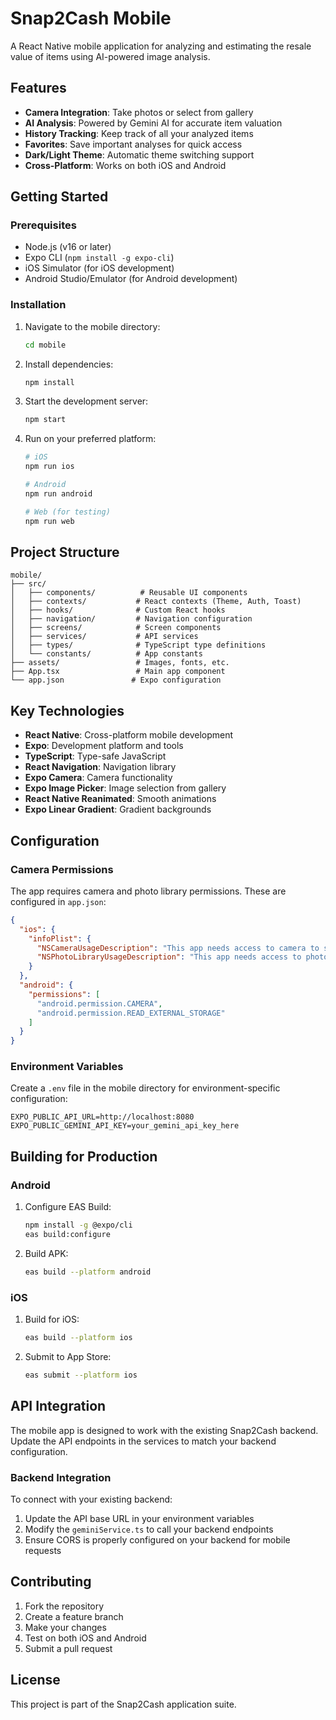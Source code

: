 # Snap2Cash Mobile

A React Native mobile application for analyzing and estimating the resale value of items using AI-powered image analysis.

## Features

- **Camera Integration**: Take photos or select from gallery
- **AI Analysis**: Powered by Gemini AI for accurate item valuation
- **History Tracking**: Keep track of all your analyzed items
- **Favorites**: Save important analyses for quick access
- **Dark/Light Theme**: Automatic theme switching support
- **Cross-Platform**: Works on both iOS and Android

## Getting Started

### Prerequisites

- Node.js (v16 or later)
- Expo CLI (`npm install -g expo-cli`)
- iOS Simulator (for iOS development)
- Android Studio/Emulator (for Android development)

### Installation

1. Navigate to the mobile directory:
   ```bash
   cd mobile
   ```

2. Install dependencies:
   ```bash
   npm install
   ```

3. Start the development server:
   ```bash
   npm start
   ```

4. Run on your preferred platform:
   ```bash
   # iOS
   npm run ios
   
   # Android
   npm run android
   
   # Web (for testing)
   npm run web
   ```

## Project Structure

```
mobile/
├── src/
│   ├── components/          # Reusable UI components
│   ├── contexts/           # React contexts (Theme, Auth, Toast)
│   ├── hooks/              # Custom React hooks
│   ├── navigation/         # Navigation configuration
│   ├── screens/            # Screen components
│   ├── services/           # API services
│   ├── types/              # TypeScript type definitions
│   └── constants/          # App constants
├── assets/                 # Images, fonts, etc.
├── App.tsx                 # Main app component
└── app.json               # Expo configuration
```

## Key Technologies

- **React Native**: Cross-platform mobile development
- **Expo**: Development platform and tools
- **TypeScript**: Type-safe JavaScript
- **React Navigation**: Navigation library
- **Expo Camera**: Camera functionality
- **Expo Image Picker**: Image selection from gallery
- **React Native Reanimated**: Smooth animations
- **Expo Linear Gradient**: Gradient backgrounds

## Configuration

### Camera Permissions

The app requires camera and photo library permissions. These are configured in `app.json`:

```json
{
  "ios": {
    "infoPlist": {
      "NSCameraUsageDescription": "This app needs access to camera to scan items for analysis.",
      "NSPhotoLibraryUsageDescription": "This app needs access to photo library to select images for analysis."
    }
  },
  "android": {
    "permissions": [
      "android.permission.CAMERA",
      "android.permission.READ_EXTERNAL_STORAGE"
    ]
  }
}
```

### Environment Variables

Create a `.env` file in the mobile directory for environment-specific configuration:

```env
EXPO_PUBLIC_API_URL=http://localhost:8080
EXPO_PUBLIC_GEMINI_API_KEY=your_gemini_api_key_here
```

## Building for Production

### Android

1. Configure EAS Build:
   ```bash
   npm install -g @expo/cli
   eas build:configure
   ```

2. Build APK:
   ```bash
   eas build --platform android
   ```

### iOS

1. Build for iOS:
   ```bash
   eas build --platform ios
   ```

2. Submit to App Store:
   ```bash
   eas submit --platform ios
   ```

## API Integration

The mobile app is designed to work with the existing Snap2Cash backend. Update the API endpoints in the services to match your backend configuration.

### Backend Integration

To connect with your existing backend:

1. Update the API base URL in your environment variables
2. Modify the `geminiService.ts` to call your backend endpoints
3. Ensure CORS is properly configured on your backend for mobile requests

## Contributing

1. Fork the repository
2. Create a feature branch
3. Make your changes
4. Test on both iOS and Android
5. Submit a pull request

## License

This project is part of the Snap2Cash application suite.